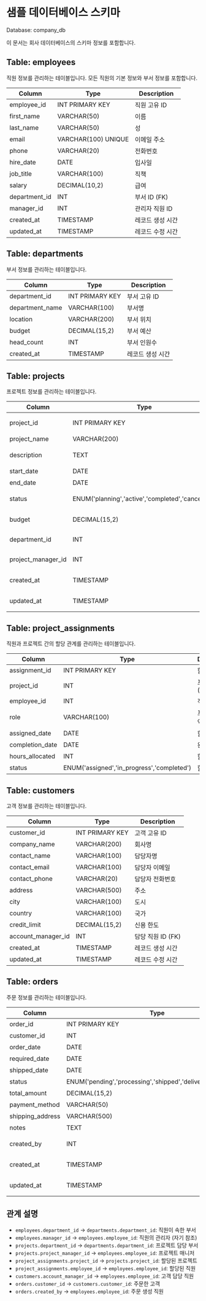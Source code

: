 # 샘플 데이터베이스 스키마

Database: company_db

이 문서는 회사 데이터베이스의 스키마 정보를 포함합니다.

## Table: employees

직원 정보를 관리하는 테이블입니다. 모든 직원의 기본 정보와 부서 정보를 포함합니다.

| Column | Type | Description |
|--------|------|-------------|
| employee_id | INT PRIMARY KEY | 직원 고유 ID |
| first_name | VARCHAR(50) | 이름 |
| last_name | VARCHAR(50) | 성 |
| email | VARCHAR(100) UNIQUE | 이메일 주소 |
| phone | VARCHAR(20) | 전화번호 |
| hire_date | DATE | 입사일 |
| job_title | VARCHAR(100) | 직책 |
| salary | DECIMAL(10,2) | 급여 |
| department_id | INT | 부서 ID (FK) |
| manager_id | INT | 관리자 직원 ID |
| created_at | TIMESTAMP | 레코드 생성 시간 |
| updated_at | TIMESTAMP | 레코드 수정 시간 |

## Table: departments

부서 정보를 관리하는 테이블입니다.

| Column | Type | Description |
|--------|------|-------------|
| department_id | INT PRIMARY KEY | 부서 고유 ID |
| department_name | VARCHAR(100) | 부서명 |
| location | VARCHAR(200) | 부서 위치 |
| budget | DECIMAL(15,2) | 부서 예산 |
| head_count | INT | 부서 인원수 |
| created_at | TIMESTAMP | 레코드 생성 시간 |

## Table: projects

프로젝트 정보를 관리하는 테이블입니다.

| Column | Type | Description |
|--------|------|-------------|
| project_id | INT PRIMARY KEY | 프로젝트 고유 ID |
| project_name | VARCHAR(200) | 프로젝트명 |
| description | TEXT | 프로젝트 설명 |
| start_date | DATE | 시작일 |
| end_date | DATE | 종료일 |
| status | ENUM('planning','active','completed','cancelled') | 프로젝트 상태 |
| budget | DECIMAL(15,2) | 프로젝트 예산 |
| department_id | INT | 담당 부서 ID (FK) |
| project_manager_id | INT | 프로젝트 매니저 ID (FK) |
| created_at | TIMESTAMP | 레코드 생성 시간 |
| updated_at | TIMESTAMP | 레코드 수정 시간 |

## Table: project_assignments

직원과 프로젝트 간의 할당 관계를 관리하는 테이블입니다.

| Column | Type | Description |
|--------|------|-------------|
| assignment_id | INT PRIMARY KEY | 할당 고유 ID |
| project_id | INT | 프로젝트 ID (FK) |
| employee_id | INT | 직원 ID (FK) |
| role | VARCHAR(100) | 프로젝트 내 역할 |
| assigned_date | DATE | 할당일 |
| completion_date | DATE | 완료일 |
| hours_allocated | INT | 할당된 시간 |
| status | ENUM('assigned','in_progress','completed') | 할당 상태 |

## Table: customers

고객 정보를 관리하는 테이블입니다.

| Column | Type | Description |
|--------|------|-------------|
| customer_id | INT PRIMARY KEY | 고객 고유 ID |
| company_name | VARCHAR(200) | 회사명 |
| contact_name | VARCHAR(100) | 담당자명 |
| contact_email | VARCHAR(100) | 담당자 이메일 |
| contact_phone | VARCHAR(20) | 담당자 전화번호 |
| address | VARCHAR(500) | 주소 |
| city | VARCHAR(100) | 도시 |
| country | VARCHAR(100) | 국가 |
| credit_limit | DECIMAL(15,2) | 신용 한도 |
| account_manager_id | INT | 담당 직원 ID (FK) |
| created_at | TIMESTAMP | 레코드 생성 시간 |
| updated_at | TIMESTAMP | 레코드 수정 시간 |

## Table: orders

주문 정보를 관리하는 테이블입니다.

| Column | Type | Description |
|--------|------|-------------|
| order_id | INT PRIMARY KEY | 주문 고유 ID |
| customer_id | INT | 고객 ID (FK) |
| order_date | DATE | 주문일 |
| required_date | DATE | 요청 배송일 |
| shipped_date | DATE | 실제 배송일 |
| status | ENUM('pending','processing','shipped','delivered','cancelled') | 주문 상태 |
| total_amount | DECIMAL(15,2) | 총 금액 |
| payment_method | VARCHAR(50) | 결제 방법 |
| shipping_address | VARCHAR(500) | 배송 주소 |
| notes | TEXT | 주문 메모 |
| created_by | INT | 주문 생성 직원 ID (FK) |
| created_at | TIMESTAMP | 레코드 생성 시간 |
| updated_at | TIMESTAMP | 레코드 수정 시간 |

## 관계 설명

- `employees.department_id` → `departments.department_id`: 직원이 속한 부서
- `employees.manager_id` → `employees.employee_id`: 직원의 관리자 (자기 참조)
- `projects.department_id` → `departments.department_id`: 프로젝트 담당 부서
- `projects.project_manager_id` → `employees.employee_id`: 프로젝트 매니저
- `project_assignments.project_id` → `projects.project_id`: 할당된 프로젝트
- `project_assignments.employee_id` → `employees.employee_id`: 할당된 직원
- `customers.account_manager_id` → `employees.employee_id`: 고객 담당 직원
- `orders.customer_id` → `customers.customer_id`: 주문한 고객
- `orders.created_by` → `employees.employee_id`: 주문 생성 직원